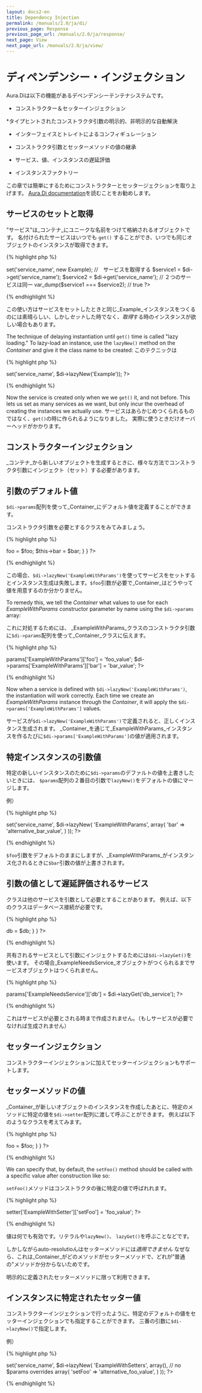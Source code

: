 ```yaml
---
layout: docs2-en
title: Dependency Injection
permalink: /manuals/2.0/ja/di/
previous_page: Response
previous_page_url: /manuals/2.0/ja/response/
next_page: View
next_page_url: /manuals/2.0/ja/view/
---
```


# ディペンデンシー・インジェクション

Aura.Diは以下の機能があるデペンデンシーテンテナシステムです。

* コンストラクター＆セッターインジェクション

*タイプヒントされたコンストラクタ引数の明示的、非明示的な自動解決

* インターフェイスとトレイトによるコンフィギュレーション

* コンストラクタ引数とセッターメソッドの値の継承

* サービス、値、インスタンスの遅延評価

* インスタンスファクトリー

この章では簡単にするためにコンストラクターとセッタージェクションを取り上げます。
[Aura.Di documentation](https://github.com/auraphp/Aura.Di/blob/develop-2/README.md)を読むことをお勧めします。

## サービスのセットと取得

"サービス"は_コンテナ_にユニークな名前をつけて格納されるオブジェクトです。
名付けられたサービスはいつでも `get()` することができ、いつでも同じオブジェクトのインスタンスが取得できます。

{% highlight php %}
<?php
// Exampleクラスを定義
class Example
{
    // ...
}

// サービスをセットする
$di->set('service_name', new Example);

//　サービスを取得する
$service1 = $di->get('service_name');
$service2 = $di->get('service_name');

// ２つのサービスは同一
var_dump($service1 === $service2); // true
?>
{% endhighlight %}

この使い方はサービスをセットしたときと同じ_Example_インスタンスをつくるのには素晴らしい、しかし*セット*した時でなく、*取得*する時のインスタンスが欲しい場合もあります。

The technique of delaying instantiation until `get()` time is called "lazy loading." To lazy-load an instance, use the `lazyNew()` method on the _Container_ and give it the class name to be created:
このテクニックは

{% highlight php %}
<?php
// 遅延評価されるインスタンスとしてサービスをセットする
$di->set('service_name', $di->lazyNew('Example'));
?>
{% endhighlight %}

Now the service is created only when we we `get()` it, and not before.
This lets us set as many services as we want, but only incur the overhead of creating the instances we actually use.
サービスはあらかじめつくられるものではなく、`get()`の時に作られるようになりました。
実際に使うときだけオーバーヘッドがかかります。

## コンストラクターインジェクション

_コンテナ_から新しいオブジェクトを生成するときに、様々な方法でコンストラクタ引数にインジェクト（セット）する必要があります。

## 引数のデフォルト値

`$di->params`配列を使って_Container_にデフォルト値を定義することができます。

コンストラクタ引数を必要とするクラスをみてみましょう。

{% highlight php %}
<?php
class ExampleWithParams
{
    protected $foo;
    protected $bar;
    public function __construct($foo, $bar)
    {
        $this->foo = $foo;
        $this->bar = $bar;
    }
}
?>
{% endhighlight %}

この場合、`$di->lazyNew('ExampleWithParams')`を使ってサービスをセットするとインスタンス生成は失敗します。`$foo`引数が必要で_Container_はどうやって値を用意するのか分かりません。

To remedy this, we tell the _Container_ what values to use for
each _ExampleWithParams_ constructor parameter by name using the `$di->params` array:

これに対処するためには、 _ExampleWithParams_クラスのコンストラクタ引数に`$di->params`配列を使って_Container_クラスに伝えます。

{% highlight php %}
<?php
$di->params['ExampleWithParams']['foo'] = 'foo_value';
$di->params['ExampleWithParams']['bar'] = 'bar_value';
?>
{% endhighlight %}

Now when a service is defined with `$di->lazyNew('ExampleWithParams')`,
the instantiation will work correctly. Each time we create an
_ExampleWithParams_ instance through the _Container_, it will apply
the `$di->params['ExampleWithParams']` values.

サービスが`$di->lazyNew('ExampleWithParams')`で定義されると、正しくインスタンス生成されます。
_Container_を通じて_ExampleWithParams_インスタンスを作るたびに`$di->params['ExampleWithParams']`の値が適用されます。

## 特定インスタンスの引数値

特定の新しいインスタンスのために`$di->params`のデファルトの値を上書きしたいときには、
`$params`配列の２番目の引数で`lazyNew()`をデフォルトの値にマージします。

例）

{% highlight php %}
<?php
$di->set('service_name', $di->lazyNew(
    'ExampleWithParams',
    array(
        'bar' => 'alternative_bar_value',
    )
));
?>
{% endhighlight %}

`$foo`引数をデフォルトのままにしますが、_ExampleWithParams_がインスタンス化されるときに`$bar`引数の値が上書きされます。

## 引数の値として遅延評価されるサービス

クラスは他のサービスを引数として必要とすることがあります。
例えば、以下のクラスはデータベース接続が必要です。


{% highlight php %}
<?php
class ExampleNeedsService
{
    protected $db;
    public function __construct($db)
    {
        $this->db = $db;
    }
}
?>
{% endhighlight %}

共有されるサービスとして引数にインジェクトするためには`$di->lazyGet()`を使います。
その場合_ExampleNeedsService_オブジェクトがつくられるまでサービスオブジェクトはつくられません。


{% highlight php %}
<?php
$di->params['ExampleNeedsService']['db'] = $di->lazyGet('db_service');
?>
{% endhighlight %}

これはサービスが必要とされる時まで作成されません。（もしサービスが必要でなければ生成されません）

## セッターインジェクション

コンストラクターインジェクションに加えてセッターインジェクションもサポートします。

## セッターメソッドの値


_Container_が新しいオブジェクトのインスタンスを作成したあとに、特定のメソッドに特定の値を`$di->setter`配列に渡して呼ぶことができます。
例えば以下のようなクラスを考えてみます。

{% highlight php %}
<?php
class ExampleWithSetter
{
    protected $foo;

    public function setFoo($foo)
    {
        $this->foo = $foo;
    }
}
?>
{% endhighlight %}

We can specify that, by default,
the `setFoo()` method should be called with a specific value after construction like so:

`setFoo()`メソッドはコンストラクタの後に特定の値で呼ばれれます。


{% highlight php %}
<?php
$di->setter['ExampleWithSetter']['setFoo'] = 'foo_value';
?>
{% endhighlight %}

値は何でも有効です。リテラルや`lazyNew()`、 `lazyGet()`を呼ぶことなどです。

しかしながらauto-resolutioんはセッターメソッドには*適用できません*
なぜなら、これは_Container_がどのメソッドがセッターメソッドで、どれが”普通の"メソッドか分からないためです。

明示的に定義されたセッターメソッドに限って利用できます。

## インスタンスに特定されたセッター値

コンストラクターインジェクションで行ったように、特定のデフォルトの値をセッターインジェクションでも指定することができます。
三番の引数に`$di->lazyNew()`で指定します。

例）

{% highlight php %}
<?php
$di->set('service_name', $di->lazyNew(
    'ExampleWithSetters',
    array(), // no $params overrides
    array(
        'setFoo' => 'alternative_foo_value',
    )
));
?>
{% endhighlight %}

